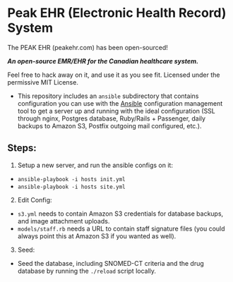# Peak EHR (Electronic Health Record) System

The PEAK EHR (peakehr.com) has been open-sourced!

***An open-source EMR/EHR for the Canadian healthcare system.***

Feel free to hack away on it, and use it as you see fit. Licensed under the permissive MIT License.

* This repository includes an `ansible` subdirectory that contains configuration you can use with the [Ansible](https://www.ansible.com/) configuration management tool to get a server up and running with the ideal configuration (SSL through nginx, Postgres database, Ruby/Rails + Passenger, daily backups to Amazon S3, Postfix outgoing mail configured, etc.).

## Steps:

1. Setup a new server, and run the ansible configs on it:

  * `ansible-playbook -i hosts init.yml`
  * `ansible-playbook -i hosts site.yml`

2. Edit Config:

  * `s3.yml` needs to contain Amazon S3 credentials for database backups, and image attachment uploads.
  * `models/staff.rb` needs a URL to contain staff signature files (you could always point this at Amazon S3 if you wanted as well).

3. Seed:

  * Seed the database, including SNOMED-CT criteria and the drug database by running the `./reload` script locally.

